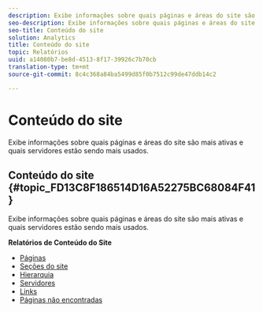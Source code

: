```yaml
---
description: Exibe informações sobre quais páginas e áreas do site são mais ativas e quais servidores estão sendo mais usados.
seo-description: Exibe informações sobre quais páginas e áreas do site são mais ativas e quais servidores estão sendo mais usados.
seo-title: Conteúdo do site
solution: Analytics
title: Conteúdo do site
topic: Relatórios
uuid: a14080b7-be8d-4513-8f17-39926c7b70cb
translation-type: tm+mt
source-git-commit: 8c4c368a84ba5499d85f0b7512c99de47ddb14c2

---
```



# Conteúdo do site

Exibe informações sobre quais páginas e áreas do site são mais ativas e quais servidores estão sendo mais usados.

## Conteúdo do site {#topic_FD13C8F186514D16A52275BC68084F41}

Exibe informações sobre quais páginas e áreas do site são mais ativas e quais servidores estão sendo mais usados.

**Relatórios de Conteúdo do Site**

* [Páginas](/help/components/c-variables/dimensionslist/reports-pages.md)
* [Seções do site](/help/components/c-variables/dimensionslist/reports-site-sections.md)
* [Hierarquia](/help/components/c-variables/dimensionslist/reports-hierarchy.md)
* [Servidores](/help/components/c-variables/dimensionslist/reports-servers.md)
* [Links](/help/components/c-variables/dimensionslist/reports-links.md)
* [Páginas não encontradas](/help/components/c-variables/dimensionslist/reports-pages-not-found.md)

